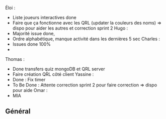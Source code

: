 Éloi : 
- Liste joueurs interactives done
- Faire que ça fonctionne avec les QRL (updater la couleurs des noms) => dispo pour aider les autres et correction sprint 2
Hugo : 
- Majorité issue done,
- Ordre alphabétique, manque activité dans les dernières 5 sec
Charles : 
- Issues done 100%
- 
Thomas : 
- Done transfers quiz mongoDB et QRL server
- Faire création QRL côté client
Yassine : 
- Done : Fix timer 
- To Be Done : Attente correction sprint 2 pour faire correction => dispo pour aide
Omar :
- MIA

## Général